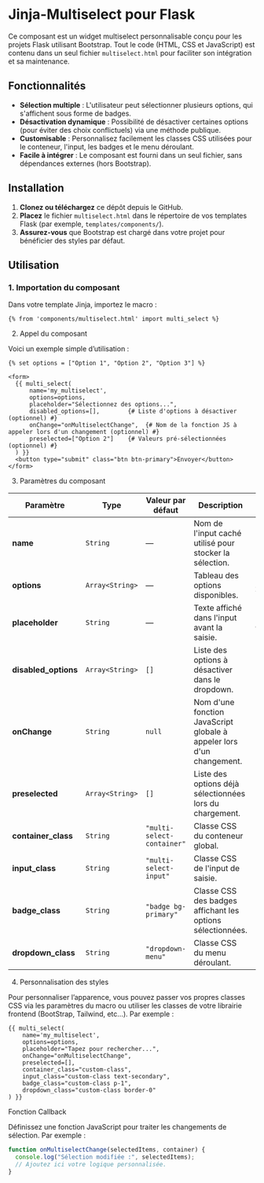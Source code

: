 # Jinja-Multiselect pour Flask

Ce composant est un widget multiselect personnalisable conçu pour les projets Flask utilisant Bootstrap. Tout le code (HTML, CSS et JavaScript) est contenu dans un seul fichier `multiselect.html` pour faciliter son intégration et sa maintenance.

## Fonctionnalités

- **Sélection multiple** : L'utilisateur peut sélectionner plusieurs options, qui s'affichent sous forme de badges.
- **Désactivation dynamique** : Possibilité de désactiver certaines options (pour éviter des choix conflictuels) via une méthode publique.
- **Customisable** : Personnalisez facilement les classes CSS utilisées pour le conteneur, l'input, les badges et le menu déroulant.
- **Facile à intégrer** : Le composant est fourni dans un seul fichier, sans dépendances externes (hors Bootstrap).

## Installation

1. **Clonez ou téléchargez** ce dépôt depuis le GitHub.
2. **Placez** le fichier `multiselect.html` dans le répertoire de vos templates Flask (par exemple, `templates/components/`).
3. **Assurez-vous** que Bootstrap est chargé dans votre projet pour bénéficier des styles par défaut.

## Utilisation

### 1. Importation du composant

Dans votre template Jinja, importez le macro :

```jinja
{% from 'components/multiselect.html' import multi_select %}
```

2. Appel du composant

Voici un exemple simple d’utilisation :

```jinja
{% set options = ["Option 1", "Option 2", "Option 3"] %}

<form>
  {{ multi_select(
      name='my_multiselect',
      options=options,
      placeholder="Sélectionnez des options...",
      disabled_options=[],        {# Liste d'options à désactiver (optionnel) #}
      onChange="onMultiselectChange",  {# Nom de la fonction JS à appeler lors d'un changement (optionnel) #}
      preselected=["Option 2"]    {# Valeurs pré-sélectionnées (optionnel) #}
  ) }}
  <button type="submit" class="btn btn-primary">Envoyer</button>
</form>
```

3. Paramètres du composant

| Paramètre            | Type              | Valeur par défaut                  | Description                                                                                  | Exemple                                     | Required |
|----------------------|-------------------|------------------------------------|----------------------------------------------------------------------------------------------|---------------------------------------------|----------|
| **name**             | `String`          | —                                  | Nom de l'input caché utilisé pour stocker la sélection.                                      | `"my_multiselect"`                          | Yes      |
| **options**          | `Array<String>`   | —                                  | Tableau des options disponibles.                                                             | `["Option 1", "Option 2", "Option 3"]`        | Yes      |
| **placeholder**      | `String`          | —                                  | Texte affiché dans l'input avant la saisie.                                                  | `"Sélectionnez des options..."`             | Yes      |
| **disabled_options** | `Array<String>`   | `[]`                               | Liste des options à désactiver dans le dropdown.                                | `["Option 2"]`                              | No       |
| **onChange**         | `String`          | `null`                             | Nom d'une fonction JavaScript globale à appeler lors d'un changement.            | `"onMultiselectChange"`                     | No       |
| **preselected**      | `Array<String>`   | `[]`                               | Liste des options déjà sélectionnées lors du chargement.                          | `["Option 2"]`                              | No       |
| **container_class**  | `String`          | `"multi-select-container"`         | Classe CSS du conteneur global.                                                 | `"custom-container"`                        | No       |
| **input_class**      | `String`          | `"multi-select-input"`             | Classe CSS de l'input de saisie.                                                | `"custom-input"`                            | No       |
| **badge_class**      | `String`          | `"badge bg-primary"`               | Classe CSS des badges affichant les options sélectionnées.                         | `"custom-badge"`                            | No       |
| **dropdown_class**   | `String`          | `"dropdown-menu"`                  | Classe CSS du menu déroulant.                                                   | `"custom-dropdown"`                         | No       |

4. Personnalisation des styles

Pour personnaliser l’apparence, vous pouvez passer vos propres classes CSS via les paramètres du macro ou utiliser les classes de votre librairie frontend (BootStrap, Tailwind, etc...). Par exemple :

```jinja
{{ multi_select(
    name='my_multiselect',
    options=options,
    placeholder="Tapez pour rechercher...",
    onChange="onMultiselectChange",
    preselected=[],
    container_class="custom-class",
    input_class="custom-class text-secondary",
    badge_class="custom-class p-1",
    dropdown_class="custom-class border-0"
) }}
```

Fonction Callback

Définissez une fonction JavaScript pour traiter les changements de sélection. Par exemple :
```js
function onMultiselectChange(selectedItems, container) {
  console.log("Sélection modifiée :", selectedItems);
  // Ajoutez ici votre logique personnalisée.
}
```
